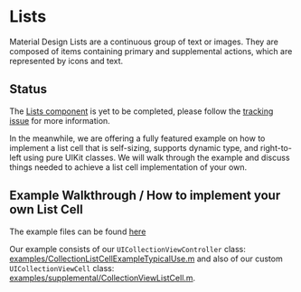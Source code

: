 <!--docs:
title: "Lists"
layout: detail
section: components
excerpt: "Material Design Lists are a continuous group of text or images. They are composed of items containing primary and supplemental actions, which are represented by icons and text."
api_doc_root: true
-->

# Lists

Material Design Lists are a continuous group of text or images. They are composed of items containing primary and supplemental actions, which are represented by icons and text.

## Status

The [Lists component](https://material.io/go/design-lists) is yet to be completed, please follow the [tracking issue](https://www.pivotaltracker.com/epic/show/3950586) for more information.

In the meanwhile, we are offering a fully featured example on how to implement a list cell that is self-sizing, supports dynamic type, and right-to-left using pure UIKit classes. 
We will walk through the example and discuss things needed to achieve a list cell implementation of your own.

## Example Walkthrough / How to implement your own List Cell

The example files can be found <a href="examples/">here</a>

Our example consists of our `UICollectionViewController` class: <a href="examples/CollectionListCellExampleTypicalUse.m">examples/CollectionListCellExampleTypicalUse.m</a>
and also of our custom `UICollectionViewCell` class: <a href="examples/supplemental/CollectionViewListCell.m">examples/supplemental/CollectionViewListCell.m</a>.




